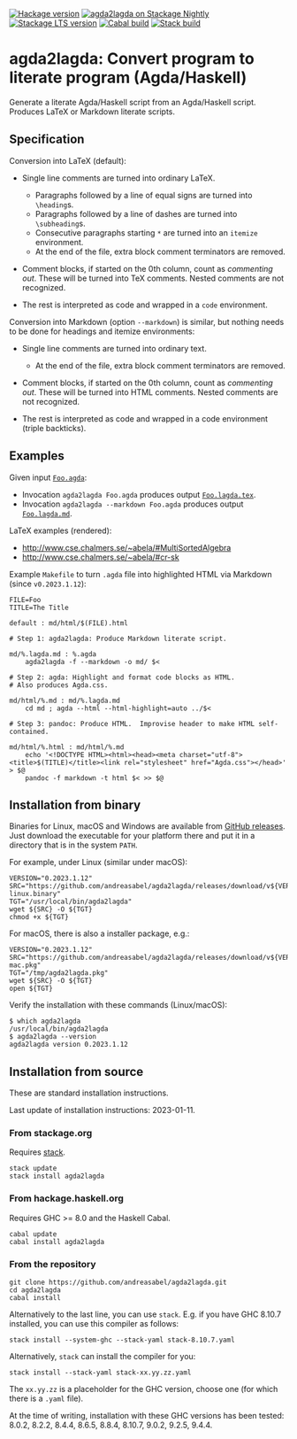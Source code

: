 [![Hackage version](https://img.shields.io/hackage/v/agda2lagda.svg?label=Hackage&color=informational)](http://hackage.haskell.org/package/agda2lagda)
[![agda2lagda on Stackage Nightly](https://stackage.org/package/agda2lagda/badge/nightly)](https://stackage.org/nightly/package/agda2lagda)
[![Stackage LTS version](https://www.stackage.org/package/agda2lagda/badge/lts?label=Stackage)](https://www.stackage.org/package/agda2lagda)
[![Cabal build](https://github.com/andreasabel/agda2lagda/workflows/Haskell-CI/badge.svg)](https://github.com/andreasabel/agda2lagda/actions)
[![Stack build](https://github.com/andreasabel/agda2lagda/workflows/Stack%20build/badge.svg)](https://github.com/andreasabel/agda2lagda/actions)



agda2lagda: Convert program to literate program (Agda/Haskell)
==============================================================

Generate a literate Agda/Haskell script from an Agda/Haskell script.
Produces LaTeX or Markdown literate scripts.

Specification
-------------

Conversion into LaTeX (default):

- Single line comments are turned into ordinary LaTeX.
  * Paragraphs followed by a line of equal signs are turned into `\heading`s.
  * Paragraphs followed by a line of dashes are turned into `\subheading`s.
  * Consecutive paragraphs starting `*` are turned into an `itemize` environment.
  * At the end of the file, extra block comment terminators are removed.

- Comment blocks, if started on the 0th column, count as _commenting out_.
  These will be turned into TeX comments.
  Nested comments are not recognized.

- The rest is interpreted as code and wrapped in a `code` environment.

Conversion into Markdown (option `--markdown`) is similar,
but nothing needs to be done for headings and itemize environments:

- Single line comments are turned into ordinary text.
  * At the end of the file, extra block comment terminators are removed.

- Comment blocks, if started on the 0th column, count as _commenting out_.
  These will be turned into HTML comments.
  Nested comments are not recognized.

- The rest is interpreted as code and wrapped in a code environment (triple backticks).

Examples
--------

Given input [`Foo.agda`](https://github.com/andreasabel/agda2lagda/blob/master/test/Foo.agda):
- Invocation `agda2lagda Foo.agda` produces output
  [`Foo.lagda.tex`](https://github.com/andreasabel/agda2lagda/blob/master/test/golden/Foo.lagda.tex).
- Invocation `agda2lagda --markdown Foo.agda` produces output
  [`Foo.lagda.md`](https://github.com/andreasabel/agda2lagda/blob/master/test/golden/Foo.lagda.md).

LaTeX examples (rendered):
- http://www.cse.chalmers.se/~abela/#MultiSortedAlgebra
- http://www.cse.chalmers.se/~abela/#cr-sk

Example `Makefile` to turn `.agda` file into highlighted HTML via Markdown (since `v0.2023.1.12`):
```make
FILE=Foo
TITLE=The Title

default : md/html/$(FILE).html

# Step 1: agda2lagda: Produce Markdown literate script.

md/%.lagda.md : %.agda
	agda2lagda -f --markdown -o md/ $<

# Step 2: agda: Highlight and format code blocks as HTML.
# Also produces Agda.css.

md/html/%.md : md/%.lagda.md
	cd md ; agda --html --html-highlight=auto ../$<

# Step 3: pandoc: Produce HTML.  Improvise header to make HTML self-contained.

md/html/%.html : md/html/%.md
	echo '<!DOCTYPE HTML><html><head><meta charset="utf-8"><title>$(TITLE)</title><link rel="stylesheet" href="Agda.css"></head>' > $@
	pandoc -f markdown -t html $< >> $@
```

Installation from binary
------------------------

Binaries for Linux, macOS and Windows are available from [GitHub releases](https://github.com/andreasabel/agda2lagda/releases).
Just download the executable for your platform there and put it in a directory that is in the system `PATH`.

For example, under Linux (similar under macOS):
```shell
VERSION="0.2023.1.12"
SRC="https://github.com/andreasabel/agda2lagda/releases/download/v${VERSION}/agda2lagda-${VERSION}-linux.binary"
TGT="/usr/local/bin/agda2lagda"
wget ${SRC} -O ${TGT}
chmod +x ${TGT}
```
For macOS, there is also a installer package, e.g.:
```shell
VERSION="0.2023.1.12"
SRC="https://github.com/andreasabel/agda2lagda/releases/download/v${VERSION}/agda2lagda-${VERSION}-mac.pkg"
TGT="/tmp/agda2lagda.pkg"
wget ${SRC} -O ${TGT}
open ${TGT}
```
Verify the installation with these commands (Linux/macOS):
```console
$ which agda2lagda
/usr/local/bin/agda2lagda
$ agda2lagda --version
agda2lagda version 0.2023.1.12
```

Installation from source
------------------------

These are standard installation instructions.

Last update of installation instructions: 2023-01-11.

### From stackage.org

Requires [stack](https://docs.haskellstack.org/en/stable/install_and_upgrade/).
```
stack update
stack install agda2lagda
```

### From hackage.haskell.org

Requires GHC >= 8.0 and the Haskell Cabal.
```
cabal update
cabal install agda2lagda
```

### From the repository

```
git clone https://github.com/andreasabel/agda2lagda.git
cd agda2lagda
cabal install
```
Alternatively to the last line, you can use `stack`.
E.g. if you have GHC 8.10.7 installed, you can use this compiler as follows:
```
stack install --system-ghc --stack-yaml stack-8.10.7.yaml
```
Alternatively, `stack` can install the compiler for you:
```
stack install --stack-yaml stack-xx.yy.zz.yaml
```
The `xx.yy.zz` is a placeholder for the GHC version,
choose one (for which there is a `.yaml` file).

At the time of writing, installation with these GHC versions has been tested:
8.0.2, 8.2.2, 8.4.4, 8.6.5, 8.8.4, 8.10.7, 9.0.2, 9.2.5, 9.4.4.
